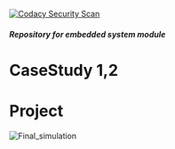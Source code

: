 [![Codacy Security Scan](https://github.com/sidarayteli/M2-EmbSys/actions/workflows/codacy.yml/badge.svg)](https://github.com/sidarayteli/M2-EmbSys/actions/workflows/codacy.yml)


#####  Repository for embedded system module

# CaseStudy 1,2

# Project

![Final_simulation](https://user-images.githubusercontent.com/46900710/157305842-d0fd4588-4dca-40cc-b813-c4636334409b.png)
